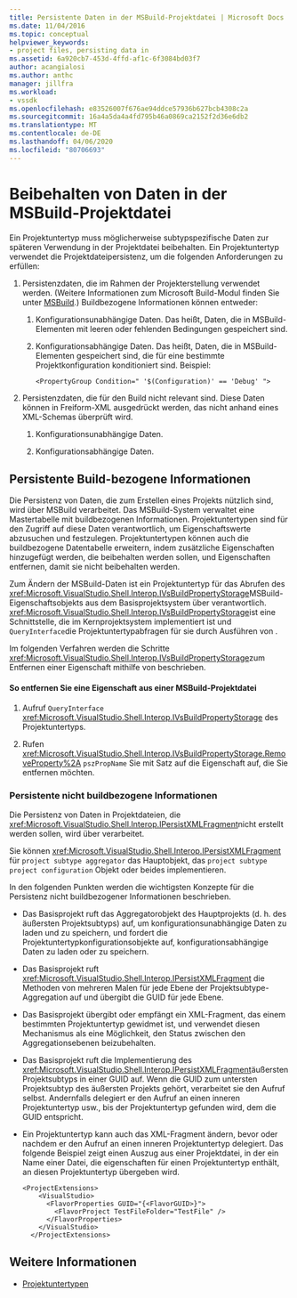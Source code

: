 ```yaml
---
title: Persistente Daten in der MSBuild-Projektdatei | Microsoft Docs
ms.date: 11/04/2016
ms.topic: conceptual
helpviewer_keywords:
- project files, persisting data in
ms.assetid: 6a920cb7-453d-4ffd-af1c-6f3084bd03f7
author: acangialosi
ms.author: anthc
manager: jillfra
ms.workload:
- vssdk
ms.openlocfilehash: e83526007f676ae94ddce57936b627bcb4308c2a
ms.sourcegitcommit: 16a4a5da4a4fd795b46a0869ca2152f2d36e6db2
ms.translationtype: MT
ms.contentlocale: de-DE
ms.lasthandoff: 04/06/2020
ms.locfileid: "80706693"
---
```

# <a name="persisting-data-in-the-msbuild-project-file"></a>Beibehalten von Daten in der MSBuild-Projektdatei
Ein Projektuntertyp muss möglicherweise subtypspezifische Daten zur späteren Verwendung in der Projektdatei beibehalten. Ein Projektuntertyp verwendet die Projektdateipersistenz, um die folgenden Anforderungen zu erfüllen:

1. Persistenzdaten, die im Rahmen der Projekterstellung verwendet werden. (Weitere Informationen zum Microsoft Build-Modul finden Sie unter [MSBuild](../../msbuild/msbuild.md).) Buildbezogene Informationen können entweder:

    1. Konfigurationsunabhängige Daten. Das heißt, Daten, die in MSBuild-Elementen mit leeren oder fehlenden Bedingungen gespeichert sind.

    2. Konfigurationsabhängige Daten. Das heißt, Daten, die in MSBuild-Elementen gespeichert sind, die für eine bestimmte Projektkonfiguration konditioniert sind. Beispiel:

        ```
        <PropertyGroup Condition=" '$(Configuration)' == 'Debug' ">
        ```

2. Persistenzdaten, die für den Build nicht relevant sind. Diese Daten können in Freiform-XML ausgedrückt werden, das nicht anhand eines XML-Schemas überprüft wird.

    1. Konfigurationsunabhängige Daten.

    2. Konfigurationsabhängige Daten.

## <a name="persisting-build-related-information"></a>Persistente Build-bezogene Informationen
 Die Persistenz von Daten, die zum Erstellen eines Projekts nützlich sind, wird über MSBuild verarbeitet. Das MSBuild-System verwaltet eine Mastertabelle mit buildbezogenen Informationen. Projektuntertypen sind für den Zugriff auf diese Daten verantwortlich, um Eigenschaftswerte abzusuchen und festzulegen. Projektuntertypen können auch die buildbezogene Datentabelle erweitern, indem zusätzliche Eigenschaften hinzugefügt werden, die beibehalten werden sollen, und Eigenschaften entfernen, damit sie nicht beibehalten werden.

 Zum Ändern der MSBuild-Daten ist ein Projektuntertyp für das Abrufen des <xref:Microsoft.VisualStudio.Shell.Interop.IVsBuildPropertyStorage>MSBuild-Eigenschaftsobjekts aus dem Basisprojektsystem über verantwortlich. <xref:Microsoft.VisualStudio.Shell.Interop.IVsBuildPropertyStorage>ist eine Schnittstelle, die im Kernprojektsystem implementiert ist und `QueryInterface`die Projektuntertypabfragen für sie durch Ausführen von .

 Im folgenden Verfahren werden die Schritte <xref:Microsoft.VisualStudio.Shell.Interop.IVsBuildPropertyStorage>zum Entfernen einer Eigenschaft mithilfe von beschrieben.

#### <a name="to-remove-a-property-from-an-msbuild-project-file"></a>So entfernen Sie eine Eigenschaft aus einer MSBuild-Projektdatei

1. Aufruf `QueryInterface` <xref:Microsoft.VisualStudio.Shell.Interop.IVsBuildPropertyStorage> des Projektuntertyps.

2. Rufen <xref:Microsoft.VisualStudio.Shell.Interop.IVsBuildPropertyStorage.RemoveProperty%2A> `pszPropName` Sie mit Satz auf die Eigenschaft auf, die Sie entfernen möchten.

### <a name="persisting-non-build-related-information"></a>Persistente nicht buildbezogene Informationen
 Die Persistenz von Daten in Projektdateien, die <xref:Microsoft.VisualStudio.Shell.Interop.IPersistXMLFragment>nicht erstellt werden sollen, wird über verarbeitet.

 Sie können <xref:Microsoft.VisualStudio.Shell.Interop.IPersistXMLFragment> für `project subtype aggregator` das Hauptobjekt, das `project subtype project configuration` Objekt oder beides implementieren.

 In den folgenden Punkten werden die wichtigsten Konzepte für die Persistenz nicht buildbezogener Informationen beschrieben.

- Das Basisprojekt ruft das Aggregatorobjekt des Hauptprojekts (d. h. des äußersten Projektsubtyps) auf, um konfigurationsunabhängige Daten zu laden und zu speichern, und fordert die Projektuntertypkonfigurationsobjekte auf, konfigurationsabhängige Daten zu laden oder zu speichern.

- Das Basisprojekt ruft <xref:Microsoft.VisualStudio.Shell.Interop.IPersistXMLFragment> die Methoden von mehreren Malen für jede Ebene der Projektsubtype-Aggregation auf und übergibt die GUID für jede Ebene.

- Das Basisprojekt übergibt oder empfängt ein XML-Fragment, das einem bestimmten Projektuntertyp gewidmet ist, und verwendet diesen Mechanismus als eine Möglichkeit, den Status zwischen den Aggregationsebenen beizubehalten.

- Das Basisprojekt ruft die Implementierung des <xref:Microsoft.VisualStudio.Shell.Interop.IPersistXMLFragment>äußersten Projektsubtyps in einer GUID auf. Wenn die GUID zum untersten Projektsubtyp des äußersten Projekts gehört, verarbeitet sie den Aufruf selbst. Andernfalls delegiert er den Aufruf an einen inneren Projektuntertyp usw., bis der Projektuntertyp gefunden wird, dem die GUID entspricht.

- Ein Projektuntertyp kann auch das XML-Fragment ändern, bevor oder nachdem er den Aufruf an einen inneren Projektuntertyp delegiert. Das folgende Beispiel zeigt einen Auszug aus einer Projektdatei, in der ein Name einer Datei, die eigenschaften für einen Projektuntertyp enthält, an diesen Projektuntertyp übergeben wird.

    ```
    <ProjectExtensions>
        <VisualStudio>
          <FlavorProperties GUID="{<FlavorGUID>}">
            <FlavorProject TestFileFolder="TestFile" />
          </FlavorProperties>
        </VisualStudio>
      </ProjectExtensions>
    ```

## <a name="see-also"></a>Weitere Informationen
- [Projektuntertypen](../../extensibility/internals/project-subtypes.md)
